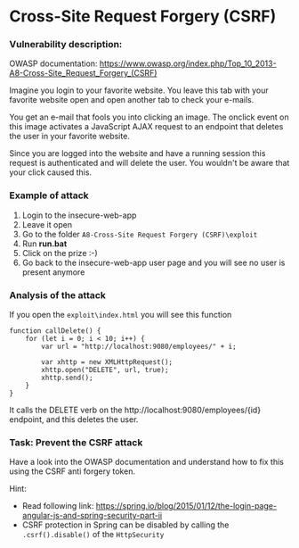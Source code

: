 # Cross-Site Request Forgery (CSRF)

 
### Vulnerability description:

OWASP documentation: https://www.owasp.org/index.php/Top_10_2013-A8-Cross-Site_Request_Forgery_(CSRF)

Imagine you login to your favorite website. You leave this tab with your favorite website open and open another tab to check your e-mails.

You get an e-mail that fools you into clicking an image. The onclick event on this image activates a JavaScript AJAX request to an endpoint that deletes the user in your favorite website.

Since you are logged into the website and have a running session this request is authenticated and will delete the user. You wouldn't be aware that your click caused this.


### Example of attack

1. Login to the insecure-web-app
2. Leave it open
3. Go to the folder `A8-Cross-Site Request Forgery (CSRF)\exploit`
4. Run **run.bat**
5. Click on the prize :-)
6. Go back to the insecure-web-app user page and you will see no user is present anymore

### Analysis of the attack

If you open the `exploit\index.html` you will see this function

```
function callDelete() {
    for (let i = 0; i < 10; i++) {
        var url = "http://localhost:9080/employees/" + i;
        
        var xhttp = new XMLHttpRequest();
        xhttp.open("DELETE", url, true);
        xhttp.send();
    }
}
```

It calls the DELETE verb on the http://localhost:9080/employees/{id} endpoint, and this deletes the user.

### Task: Prevent the CSRF attack

Have a look into the OWASP documentation and understand how to fix this using the CSRF anti forgery token.

Hint: 
* Read following link: https://spring.io/blog/2015/01/12/the-login-page-angular-js-and-spring-security-part-ii
* CSRF protection in Spring can be disabled by calling the `.csrf().disable()` of the `HttpSecurity`